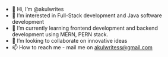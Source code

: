 - 👋 Hi, I’m @akulwrites
- 👀 I’m interested in Full-Stack development and Java software development
- 🌱 I’m currently learning frontend development and backend development using MERN, PERN stack.
- 💞️ I’m looking to collaborate on innovative ideas
- 📫 How to reach me - mail me on akulwritess@gmail.com

<!---
akulwrites/akulwrites is a ✨ special ✨ repository because its `README.md` (this file) appears on your GitHub profile.
You can click the Preview link to take a look at your changes.
--->
